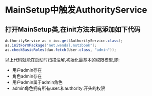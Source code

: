 # MainSetup中触发AuthorityService

打开MainSetup类,在init方法末尾添加如下代码
---------------------------------------

```java
AuthorityService as = ioc.get(AuthorityService.class);
as.initFormPackage("net.wendal.nutzbook");
as.checkBasicRoles(dao.fetch(User.class, "admin"));
```

以上代码就能在启动时扫描注解,初始化最基本的权限模型,即:

* 用户admin存在
* 角色admin存在
* 用户admin属于admin角色
* admin角色拥有所有user:和authority:开头的权限